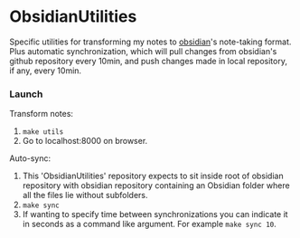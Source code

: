 # ObsidianUtilities

Specific utilities for transforming my notes to [obsidian](https://obsidian.md/)'s note-taking format.<br>
Plus automatic synchronization, which will pull changes from obsidian's github repository every 10min, and push changes made in local repository, if any, every 10min.

### Launch
Transform notes:
1. `make utils`
2. Go to localhost:8000 on browser.

Auto-sync:
1. This 'ObsidianUtilities' repository expects to sit inside root of obsidian repository with obsidian repository containing an Obsidian folder where all the files lie without subfolders.
2. `make sync`
3. If wanting to specify time between synchronizations you can indicate it in seconds as a command like argument. For example `make sync 10`.
